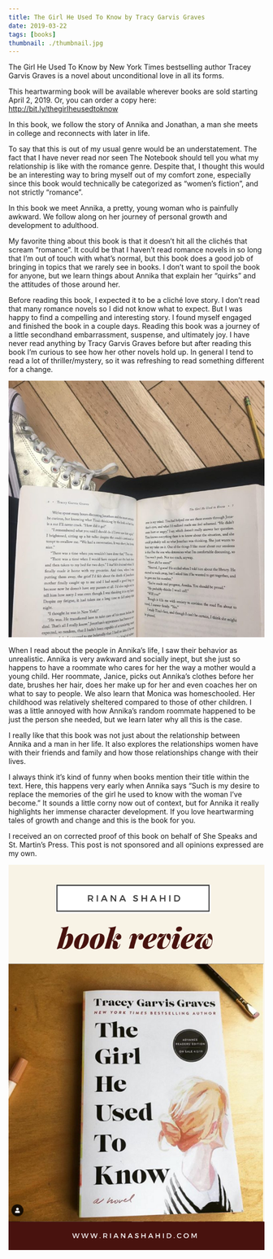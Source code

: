 ```yaml
---
title: The Girl He Used To Know by Tracy Garvis Graves
date: 2019-03-22
tags: [books]
thumbnail: ./thumbnail.jpg
---
```


The Girl He Used To Know by New York Times bestselling author Tracey Garvis Graves is a novel about unconditional love in all its forms. 

This heartwarming book will be available wherever books are sold starting April 2, 2019. Or, you can order a copy here: http://bit.ly/thegirlheusedtoknow

In this book, we follow the story of Annika and Jonathan, a man she meets in college and reconnects with later in life.
 
To say that this is out of my usual genre would be an understatement. The fact that I have never read nor seen The Notebook should tell you what my relationship is like with the romance genre. Despite that, I thought this would be an interesting way to bring myself out of my comfort zone, especially since this book would technically be categorized as “women’s fiction”, and not strictly “romance”.
 
In this book we meet Annika, a pretty, young woman who is painfully awkward. We follow along on her journey of personal growth and development to adulthood.
 
My favorite thing about this book is that it doesn’t hit all the clichés that scream “romance”. It could be that I haven’t read romance novels in so long that I’m out of touch with what’s normal, but this book does a good job of bringing in topics that we rarely see in books. I don’t want to spoil the book for anyone, but we learn things about Annika that explain her “quirks” and the attitudes of those around her.
 
Before reading this book, I expected it to be a cliché love story. I don’t read that many romance novels so I did not know what to expect. But I was happy to find a compelling and interesting story. I found myself engaged and finished the book in a couple days. Reading this book was a journey of a little secondhand embarrassment, suspense, and ultimately joy. I have never read anything by Tracy Garvis Graves before but after reading this book I’m curious to see how her other novels hold up. In general I tend to read a lot of thriller/mystery, so it was refreshing to read something different for a change.

![](./open-book.jpg)

When I read about the people in Annika’s life, I saw their behavior as unrealistic. Annika is very awkward and socially inept, but she just so happens to have a roommate who cares for her the way a mother would a young child. Her roommate, Janice, picks out Annika’s clothes before her date, brushes her hair, does her make up for her and even coaches her on what to say to people. We also learn that Monica was homeschooled. Her childhood was relatively sheltered compared to those of other children. I was a little annoyed with how Annika’s random roommate happened to be just the person she needed, but we learn later why all this is the case.
 
I really like that this book was not just about the relationship between Annika and a man in her life. It also explores the relationships women have with their friends and family and how those relationships change with their lives.
 
I always think it’s kind of funny when books mention their title within the text. Here, this happens very early when Annika says “Such is my desire to replace the memories of the girl he used to know with the woman I’ve become.” It sounds a little corny now out of context, but for Annika it really highlights her immense character development. If you love heartwarming tales of growth and change and this is the book for you.
 
I received an on corrected proof of this book on behalf of She Speaks and St. Martin’s Press. This post is not sponsored and all opinions expressed are my own.

![](./pin.png)